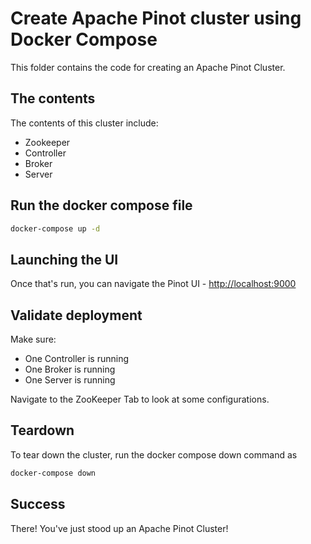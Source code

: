 # Create Apache Pinot cluster using Docker Compose

This folder contains the code for creating an Apache Pinot Cluster.

## The contents

The contents of this cluster include:

- Zookeeper
- Controller
- Broker
- Server

## Run the docker compose file

```bash
docker-compose up -d
```

## Launching the UI

Once that's run, you can navigate the Pinot UI - [http://localhost:9000](http://localhost:9000)

## Validate deployment

Make sure:

- One Controller is running
- One Broker is running
- One Server is running

Navigate to the ZooKeeper Tab to look at some configurations.

## Teardown

To tear down the cluster, run the docker compose down command as

```bash
docker-compose down
```

## Success

There! You've just stood up an Apache Pinot Cluster!
